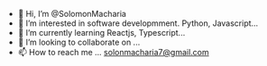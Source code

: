 - 👋 Hi, I’m @SolomonMacharia
- 👀 I’m interested in software developmment. Python, Javascript...
- 🌱 I’m currently learning Reactjs, Typescript...
- 💞️ I’m looking to collaborate on ...
- 📫 How to reach me ... solonmacharia7@gmail.com

<!---
SolomonMacharia/SolomonMacharia is a ✨ special ✨ repository because its `README.md` (this file) appears on your GitHub profile.
You can click the Preview link to take a look at your changes.
--->
